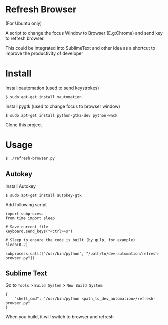 # Refresh Browser

(For Ubuntu only)

A script to change the focus Window to Browser (E.g:Chrome) and send key to refresh browser.

This could be integrated into SublimeText and other idea as a shortcut to improve the productivity of developer

# Install

Install xautomation (used to send keystrokes)

    $ sudo apt-get install xautomation

Install pygtk (used to change focus to browser window)

    $ sudo apt-get install python-gtk2-dev python-wnck

Clone this project

# Usage

    $ ./refresh-browser.py

## Autokey

Install Autokey

    $ sudo apt-get install autokey-gtk

Add following script

    import subprocess
    from time import sleep
    
    # Save current file
    keyboard.send_keys("<ctrl>+s")
    
    # Sleep to ensure the code is built (by gulp, for example)
    sleep(0.2)
    
    subprocess.call(["/usr/bin/python", "/path/to/dev-automation/refresh-browser.py"])
    
## Sublime Text

Go to `Tools` > `Build System` > `New Build System`

    {
        "shell_cmd": "/usr/bin/python <path_to_dev_automation>/refresh-browser.py"
    }

When you build, it will switch to browser and refresh

